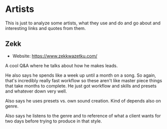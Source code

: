 # Artists
This is just to analyze some artists, what they use and do and go about and interesting links and quotes from them.

## Zekk
- Website: https://www.zekkwazetku.com/

A cool Q&A where he talks about how he makes leads.

He also says he spends like a week up until a month on a song. So again, that's incredibly really fast workflow so these aren't like master piece things that take months to complete. He just got workflow and skills and presets and whatever down very well.

Also says he uses presets vs. own sound creation. Kind of depends also on genre.

Also says he listens to the genre and to reference of what a client wants for two days before trying to produce in that style.
